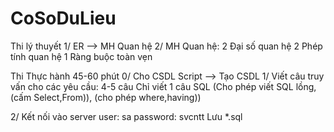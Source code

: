# CoSoDuLieu

Thi lý thuyết
  1/ ER --> MH Quan hệ
  2/ MH Quan hệ: 
    2 Đại số quan hệ 
    2 Phép tính quan hệ
    1 Ràng buộc toàn vẹn

Thi Thực hành 
45-60 phút
  0/ Cho CSDL Script --> Tạo CSDL
  1/ Viết câu truy vấn cho các yêu cầu: 4-5 câu
    Chỉ viết 1 câu SQL (Cho phép viết SQL lồng, (cấm Select,From)), (cho phép where,having))

  2/ Kết nối vào server
   user: sa
   password: svcntt
 Lưu *.sql
